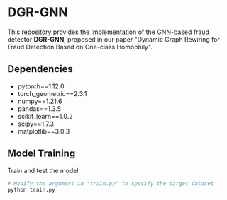 # DGR-GNN

This repository provides the implementation of the GNN-based fraud detector **DGR-GNN**, proposed in our paper "Dynamic Graph Rewiring for Fraud Detection Based on One-class Homophily".

## Dependencies

- pytorch==1.12.0
- torch\_geometric==2.3.1
- numpy==1.21.6
- pandas==1.3.5
- scikit\_learn==1.0.2
- scipy==1.7.3
- matplotlib==3.0.3

## Model Training

Train and test the model:

```python
# Modify the argument in "train.py" to specify the target dataset
python train.py
```
